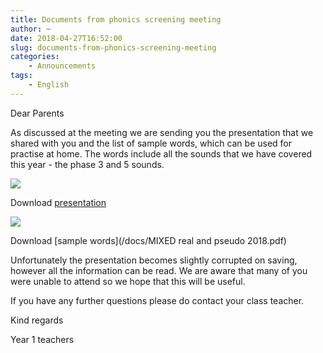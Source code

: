 ```yaml
---
title: Documents from phonics screening meeting
author: ~
date: 2018-04-27T16:52:00
slug: documents-from-phonics-screening-meeting
categories:
    - Announcements
tags:
    - English
---
```


Dear Parents

As discussed at the meeting we are sending you the presentation that we shared with you and the list of sample words, which can be used for practise at home. The words include all the sounds that we have covered this year - the phase 3 and 5 sounds.

![](/images/phonicsTestFront.png)

Download [presentation](/docs/Year-1-Phonics-Screening-Check-A-Guide-for-Parents-Power.pdf)

![](/images/sample.png)

Download [sample words](/docs/MIXED real and pseudo 2018.pdf)

Unfortunately the presentation becomes slightly corrupted on saving, however all the information can be read. 
We are aware that many of you were unable to attend so we hope that this will be useful. 

If you have any further questions please do contact your class teacher.

Kind regards

Year 1 teachers

